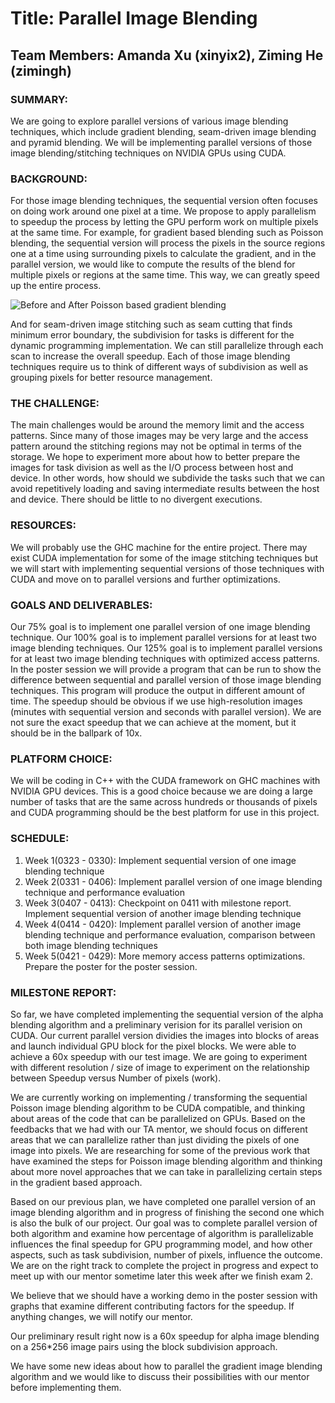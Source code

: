 # Title: Parallel Image Blending
## Team Members: Amanda Xu (xinyix2), Ziming He (zimingh)

### SUMMARY: 
We are going to explore parallel versions of various image blending techniques, which include gradient blending, seam-driven image blending and pyramid blending. We will be implementing parallel versions of those image blending/stitching techniques on NVIDIA GPUs using CUDA.

### BACKGROUND: 
For those image blending techniques, the sequential version often focuses on doing work around one pixel at a time. We propose to apply parallelism to speedup the process by letting the GPU perform work on multiple pixels at the same time. For example, for gradient based blending such as Poisson blending, the sequential version will process the pixels in the source regions one at a time using surrounding pixels to calculate the gradient, and in the parallel version, we would like to compute the results of the blend for multiple pixels or regions at the same time. This way, we can greatly speed up the entire process.

![Before and After Poisson based gradient blending](https://user-images.githubusercontent.com/16871889/159832443-f90c470c-9d24-42fb-a733-a0cb9343fe96.PNG)

And for seam-driven image stitching such as seam cutting that finds minimum error boundary, the subdivision for tasks is different for the dynamic programming implementation. We can still parallelize through each scan to increase the overall speedup. Each of those image blending techniques require us to think of different ways of subdivision as well as grouping pixels for better resource management.

### THE CHALLENGE: 
The main challenges would be around the memory limit and the access patterns. Since many of those images may be very large and the access pattern around the stitching regions may not be optimal in terms of the storage. We hope to experiment more about how to better prepare the images for task division as well as the I/O process between host and device. In other words, how should we subdivide the tasks such that we can avoid repetitively loading and saving intermediate results between the host and device. There should be little to no divergent executions.

### RESOURCES: 
We will probably use the GHC machine for the entire project. There may exist CUDA implementation for some of the image stitching techniques but we will start with implementing sequential versions of those techniques with CUDA and move on to parallel versions and further optimizations. 

### GOALS AND DELIVERABLES: 
Our 75% goal is to implement one parallel version of one image blending technique. Our 100% goal is to implement parallel versions for at least two image blending techniques. Our 125% goal is to implement parallel versions for at least two image blending techniques with optimized access patterns. In the poster session we will provide a program that can be run to show the difference between sequential and parallel version of those image blending techniques. This program will produce the output in different amount of time. The speedup should be obvious if we use high-resolution images (minutes with sequential version and seconds with parallel version). We are not sure the exact speedup that we can achieve at the moment, but it should be in the ballpark of 10x.

### PLATFORM CHOICE: 
We will be coding in C++ with the CUDA framework on GHC machines with NVIDIA GPU devices. This is a good choice because we are doing a large number of tasks that are the same across hundreds or thousands of pixels and CUDA programming should be the best platform for use in this project.

### SCHEDULE: 
1. Week 1(0323 - 0330): Implement sequential version of one image blending technique
2. Week 2(0331 - 0406): Implement parallel version of one image blending technique and performance evaluation
3. Week 3(0407 - 0413): Checkpoint on 0411 with milestone report. Implement sequential version of another image blending technique
4. Week 4(0414 - 0420): Implement parallel version of another image blending technique and performance evaluation, comparison between both image blending techniques
5. Week 5(0421 - 0429): More memory access patterns optimizations. Prepare the poster for the poster session.

### MILESTONE REPORT:
So far, we have completed implementing the sequential version of the alpha blending algorithm and a preliminary verision for its parallel verision on CUDA. Our current parallel version dividies the images into blocks of areas and launch individual GPU block for the pixel blocks. We were able to achieve a 60x speedup with our test image. We are going to experiment with different resolution / size of image to experiment on the relationship between Speedup versus Number of pixels (work).

We are currently working on implementing / transforming the sequential Poisson image blending algorithm to be CUDA compatible, and thinking about areas of the code that can be parallelized on GPUs. Based on the feedbacks that we had with our TA mentor, we should focus on different areas that we can parallelize rather than just dividing the pixels of one image into pixels. We are researching for some of the previous work that have examined the steps for Poisson image blending algorithm and thinking about more novel approaches that we can take in parallelizing certain steps in the gradient based approach.

Based on our previous plan, we have completed one parallel version of an image blending algorithm and in progress of finishing the second one which is also the bulk of our project. Our goal was to complete parallel version of both algorithm and examine how percentage of algorithm is parallelizable influences the final speedup for GPU programming model, and how other aspects, such as task subdivision, number of pixels, influence the outcome. We are on the right track to complete the project in progress and expect to meet up with our mentor sometime later this week after we finish exam 2.

We believe that we should have a working demo in the poster session with graphs that examine different contributing factors for the speedup. If anything changes, we will notify our mentor.

Our preliminary result right now is a 60x speedup for alpha image blending on a 256*256 image pairs using the block subdivision approach.

We have some new ideas about how to parallel the gradient image blending algorithm and we would like to discuss their possibilities with our mentor before implementing them.